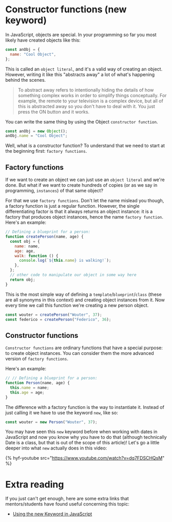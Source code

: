 # Constructor functions (new keyword)

In JavaScript, objects are special. In your programming so far you most likely have created objects like this:

```js
const anObj = {
  name: "Cool Object",
};
```

This is called an `object literal`, and it's a valid way of creating an object. However, writing it like this "abstracts away" a lot of what's happening behind the scenes.

> To abstract away refers to intentionally hiding the details of how something complex works in order to simplify things conceptually. For example, the remote to your television is a complex device, but all of this is abstracted away so you don't have to deal with it. You just press the ON button and it works.

You can write the same thing by using the Object `constructor function`.

```js
const anObj = new Object();
anObj.name = "Cool Object";
```

Well, what is a constructor function? To understand that we need to start at the beginning first: `factory functions`.

## Factory functions

If we want to create an object we can just use an `object literal` and we're done. But what if we want to create hundreds of copies (or as we say in programming, `instances`) of that same object?

For that we use `factory functions`. Don't let the name mislead you though, a factory function is just a regular function. However, the single differentiating factor is that it always returns an object instance: it is a factory that produces object instances, hence the name `factory function`. Here's an example:

```js
// Defining a blueprint for a person:
function createPerson(name, age) {
  const obj = {
    name: name,
    age: age,
    walk: function () {
      console.log(`${this.name} is walking!`);
    },
  };
  // other code to manipulate our object in some way here
  return obj;
}
```

This is the most simple way of defining a `template`/`blueprint`/`class` (these are all synonyms in this context) and creating object instances from it. Now every time we call this function we're creating a new person object.

```js
const wouter = createPerson("Wouter", 37);
const federico = createPerson("Federico", 36);
```

## Constructor functions

`Constructor functions` are ordinary functions that have a special purpose: to create object instances. You can consider them the more advanced version of `factory functions`.

Here's an example:

```js
// // Defining a blueprint for a person:
function Person(name, age) {
  this.name = name;
  this.age = age;
}
```

The difference with a factory function is the way to instantiate it. Instead of just calling it we have to use the keyword `new`, like so:

```js
const wouter = new Person("Wouter", 37);
```

You may have seen this `new` keyword before when working with dates in JavaScript and now you know why you have to do that (although technically Date is a class, but that is out of the scope of this article)! Let's go a little deeper into what `new` actually does in this video:

{% hyf-youtube src="https://www.youtube.com/watch?v=dq7FDSCHQsM" %}

# Extra reading

If you just can't get enough, here are some extra links that mentors/students have found useful concerning this topic:

- [Using the new Keyword in JavaScript](https://www.youtube.com/watch?v=I2CdrKlPdAY)

